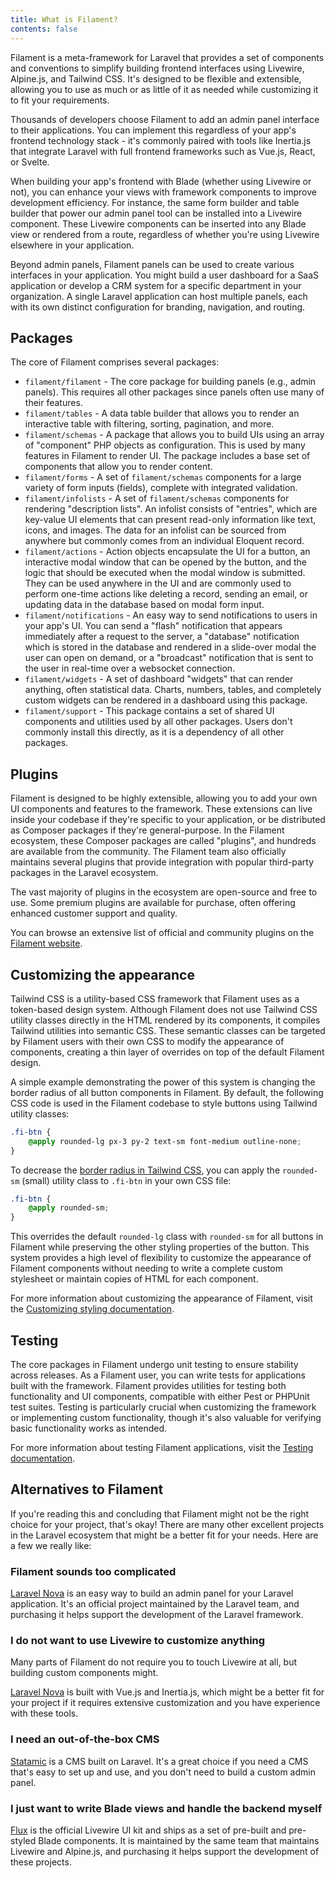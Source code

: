 ```yaml
---
title: What is Filament?
contents: false
---
```


Filament is a meta-framework for Laravel that provides a set of components and conventions to simplify building frontend interfaces using Livewire, Alpine.js, and Tailwind CSS. It's designed to be flexible and extensible, allowing you to use as much or as little of it as needed while customizing it to fit your requirements.

Thousands of developers choose Filament to add an admin panel interface to their applications. You can implement this regardless of your app's frontend technology stack - it's commonly paired with tools like Inertia.js that integrate Laravel with full frontend frameworks such as Vue.js, React, or Svelte.

When building your app's frontend with Blade (whether using Livewire or not), you can enhance your views with framework components to improve development efficiency. For instance, the same form builder and table builder that power our admin panel tool can be installed into a Livewire component. These Livewire components can be inserted into any Blade view or rendered from a route, regardless of whether you're using Livewire elsewhere in your application.

Beyond admin panels, Filament panels can be used to create various interfaces in your application. You might build a user dashboard for a SaaS application or develop a CRM system for a specific department in your organization. A single Laravel application can host multiple panels, each with its own distinct configuration for branding, navigation, and routing.

## Packages

The core of Filament comprises several packages:

- `filament/filament` - The core package for building panels (e.g., admin panels). This requires all other packages since panels often use many of their features.
- `filament/tables` - A data table builder that allows you to render an interactive table with filtering, sorting, pagination, and more.
- `filament/schemas` - A package that allows you to build UIs using an array of "component" PHP objects as configuration. This is used by many features in Filament to render UI. The package includes a base set of components that allow you to render content.
- `filament/forms` - A set of `filament/schemas` components for a large variety of form inputs (fields), complete with integrated validation.
- `filament/infolists` - A set of `filament/schemas` components for rendering "description lists". An infolist consists of "entries", which are key-value UI elements that can present read-only information like text, icons, and images. The data for an infolist can be sourced from anywhere but commonly comes from an individual Eloquent record.
- `filament/actions` - Action objects encapsulate the UI for a button, an interactive modal window that can be opened by the button, and the logic that should be executed when the modal window is submitted. They can be used anywhere in the UI and are commonly used to perform one-time actions like deleting a record, sending an email, or updating data in the database based on modal form input.
- `filament/notifications` - An easy way to send notifications to users in your app's UI. You can send a "flash" notification that appears immediately after a request to the server, a "database" notification which is stored in the database and rendered in a slide-over modal the user can open on demand, or a "broadcast" notification that is sent to the user in real-time over a websocket connection.
- `filament/widgets` - A set of dashboard "widgets" that can render anything, often statistical data. Charts, numbers, tables, and completely custom widgets can be rendered in a dashboard using this package.
- `filament/support` - This package contains a set of shared UI components and utilities used by all other packages. Users don't commonly install this directly, as it is a dependency of all other packages.

## Plugins

Filament is designed to be highly extensible, allowing you to add your own UI components and features to the framework. These extensions can live inside your codebase if they're specific to your application, or be distributed as Composer packages if they're general-purpose. In the Filament ecosystem, these Composer packages are called "plugins", and hundreds are available from the community. The Filament team also officially maintains several plugins that provide integration with popular third-party packages in the Laravel ecosystem.

The vast majority of plugins in the ecosystem are open-source and free to use. Some premium plugins are available for purchase, often offering enhanced customer support and quality.

You can browse an extensive list of official and community plugins on the [Filament website](/plugins).

## Customizing the appearance

Tailwind CSS is a utility-based CSS framework that Filament uses as a token-based design system. Although Filament does not use Tailwind CSS utility classes directly in the HTML rendered by its components, it compiles Tailwind utilities into semantic CSS. These semantic classes can be targeted by Filament users with their own CSS to modify the appearance of components, creating a thin layer of overrides on top of the default Filament design.

A simple example demonstrating the power of this system is changing the border radius of all button components in Filament. By default, the following CSS code is used in the Filament codebase to style buttons using Tailwind utility classes:

```css
.fi-btn {
    @apply rounded-lg px-3 py-2 text-sm font-medium outline-none;
}
```

To decrease the [border radius in Tailwind CSS](https://tailwindcss.com/docs/border-radius), you can apply the `rounded-sm` (small) utility class to `.fi-btn` in your own CSS file:

```css
.fi-btn {
    @apply rounded-sm;
}
```

This overrides the default `rounded-lg` class with `rounded-sm` for all buttons in Filament while preserving the other styling properties of the button. This system provides a high level of flexibility to customize the appearance of Filament components without needing to write a complete custom stylesheet or maintain copies of HTML for each component.

For more information about customizing the appearance of Filament, visit the [Customizing styling documentation](../styling).

## Testing

The core packages in Filament undergo unit testing to ensure stability across releases. As a Filament user, you can write tests for applications built with the framework. Filament provides utilities for testing both functionality and UI components, compatible with either Pest or PHPUnit test suites. Testing is particularly crucial when customizing the framework or implementing custom functionality, though it's also valuable for verifying basic functionality works as intended.

For more information about testing Filament applications, visit the [Testing documentation](../testing).

## Alternatives to Filament

If you're reading this and concluding that Filament might not be the right choice for your project, that's okay! There are many other excellent projects in the Laravel ecosystem that might be a better fit for your needs. Here are a few we really like:

### Filament sounds too complicated

[Laravel Nova](https://nova.laravel.com) is an easy way to build an admin panel for your Laravel application. It's an official project maintained by the Laravel team, and purchasing it helps support the development of the Laravel framework.

### I do not want to use Livewire to customize anything

Many parts of Filament do not require you to touch Livewire at all, but building custom components might.

[Laravel Nova](https://nova.laravel.com) is built with Vue.js and Inertia.js, which might be a better fit for your project if it requires extensive customization and you have experience with these tools.

### I need an out-of-the-box CMS

[Statamic](https://statamic.com) is a CMS built on Laravel. It's a great choice if you need a CMS that's easy to set up and use, and you don't need to build a custom admin panel.

### I just want to write Blade views and handle the backend myself

[Flux](https://fluxui.dev) is the official Livewire UI kit and ships as a set of pre-built and pre-styled Blade components. It is maintained by the same team that maintains Livewire and Alpine.js, and purchasing it helps support the development of these projects.
